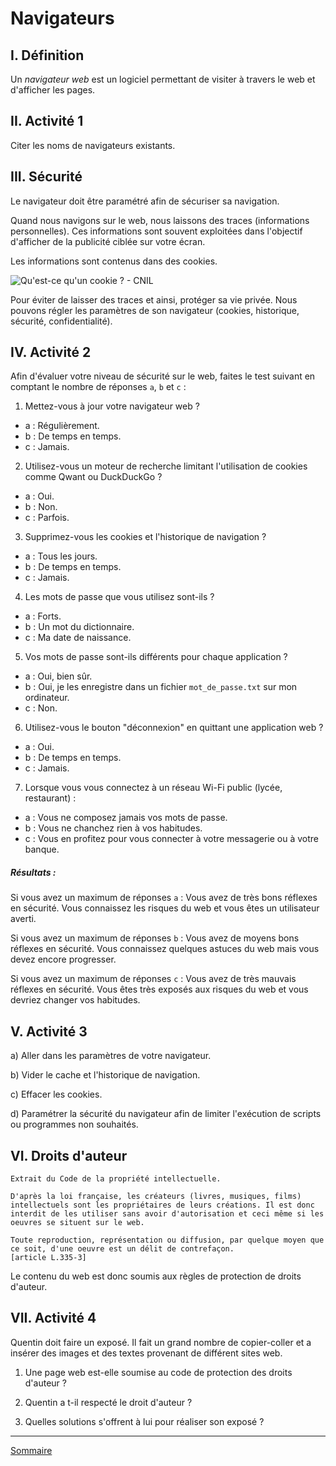 # Navigateurs

## I. Définition

Un *navigateur web* est un logiciel permettant de visiter à travers le web et d'afficher les pages.

## II. Activité 1

Citer les noms de navigateurs existants.

## III. Sécurité

Le navigateur doit être paramétré afin de sécuriser sa navigation.

Quand nous navigons sur le web, nous laissons des traces (informations personnelles). Ces informations sont souvent exploitées dans l'objectif d'afficher de la publicité ciblée sur votre écran.

Les informations sont contenus dans des cookies.

![Qu'est-ce qu'un cookie ? - CNIL](https://www.youtube.com/watch?v=a9kiQPV_SPg)

Pour éviter de laisser des traces et ainsi, protéger sa vie privée. Nous pouvons régler les paramètres de son navigateur (cookies, historique, sécurité, confidentialité).

## IV. Activité 2

Afin d'évaluer votre niveau de sécurité sur le web, faites le test suivant en comptant le nombre de réponses `a`, `b` et `c` :

1. Mettez-vous à jour votre navigateur web ?

- a : Régulièrement.
- b : De temps en temps.
- c : Jamais.

2. Utilisez-vous un moteur de recherche limitant l'utilisation de cookies comme Qwant ou DuckDuckGo ?

- a : Oui.
- b : Non.
- c : Parfois.

3. Supprimez-vous les cookies et l'historique de navigation ?

- a : Tous les jours.
- b : De temps en temps.
- c : Jamais.

4. Les mots de passe que vous utilisez sont-ils ?

- a : Forts.
- b : Un mot du dictionnaire.
- c : Ma date de naissance.

5. Vos mots de passe sont-ils différents pour chaque application ?

- a : Oui, bien sûr.
- b : Oui, je les enregistre dans un fichier `mot_de_passe.txt` sur mon ordinateur.
- c : Non.

6. Utilisez-vous le bouton "déconnexion" en quittant une application web ?

- a : Oui.
- b : De temps en temps.
- c : Jamais.

7. Lorsque vous vous connectez à un réseau Wi-Fi public (lycée, restaurant) :

- a : Vous ne composez jamais vos mots de passe.
- b : Vous ne chanchez rien à vos habitudes.
- c : Vous en profitez pour vous connecter à votre messagerie ou à votre banque.

##### Résultats :

Si vous avez un maximum de réponses `a` : Vous avez de très bons réflexes en sécurité. Vous connaissez les risques du web et vous êtes un utilisateur averti.

Si vous avez un maximum de réponses `b` : Vous avez de moyens bons réflexes en sécurité. Vous connaissez quelques astuces du web mais vous devez encore progresser.

Si vous avez un maximum de réponses `c` : Vous avez de très mauvais réflexes en sécurité. Vous êtes très exposés aux risques du web et vous devriez changer vos habitudes.

## V. Activité 3

a) Aller dans les paramètres de votre navigateur.

b) Vider le cache et l'historique de navigation.

c) Effacer les cookies.

d) Paramétrer la sécurité du navigateur afin de limiter l'exécution de scripts ou programmes non souhaités.

## VI. Droits d'auteur

```
Extrait du Code de la propriété intellectuelle.

D'après la loi française, les créateurs (livres, musiques, films) intellectuels sont les propriétaires de leurs créations. Il est donc interdit de les utiliser sans avoir d'autorisation et ceci même si les oeuvres se situent sur le web.

Toute reproduction, représentation ou diffusion, par quelque moyen que ce soit, d'une oeuvre est un délit de contrefaçon.
[article L.335-3]
```

Le contenu du web est donc soumis aux règles de protection de droits d'auteur.

## VII. Activité 4

Quentin doit faire un exposé. Il fait un grand nombre de copier-coller et a insérer des images et des textes provenant de différent sites web.

1. Une page web est-elle soumise au code de protection des droits d'auteur ?

2. Quentin a t-il respecté le droit d'auteur ?

3. Quelles solutions s'offrent à lui pour réaliser son exposé ?

________________

[Sommaire](./../README.md)